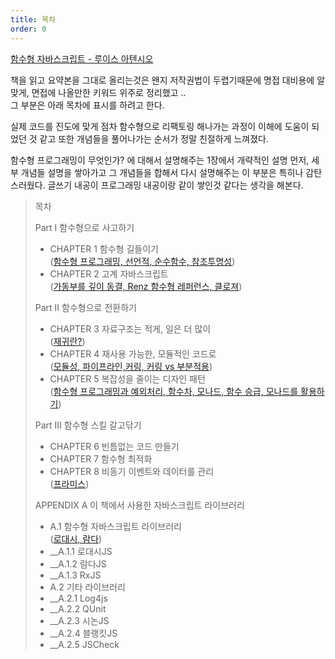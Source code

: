 ```yaml
---
title: 목차
order: 0
---
```


[함수형 자바스크립트 - 루이스 아텐시오](https://www.hanbit.co.kr/store/books/look.php?p_code=B2731337630)

책을 읽고 요약본을 그대로 올리는것은 왠지 저작권법이 두렵기때문에 
명접 대비용에 알맞게, 면접에 나올만한 키워드 위주로 정리했고 ..  
그 부분은 아래 목차에 표시를 하려고 한다. 

실제 코드를 진도에 맞게 점차 함수형으로 리팩토링 해나가는 과정이 
이해에 도움이 되었던 것 같고 
또한 개념들을 풀어나가는 순서가 정말 친절하게 느껴졌다. 

함수형 프로그래밍이 무엇인가? 에 대해서 설명해주는 1장에서
개략적인 설명 먼저, 세부 개념들 설명을 쌓아가고 그 개념들을 합해서 
다시 설명해주는 이 부분은 특히나 감탄스러웠다. 
글쓰기 내공이 프로그래밍 내공이랑 같이 쌓인것 같다는 생각을 해본다. 

> 목차 
>
> Part I 함수형으로 사고하기 
>  - CHAPTER 1 함수형 길들이기   
>   ([함수형 프로그래밍, 선언적, 순수함수, 참조투명성](../2/))
>  - CHAPTER 2 고계 자바스크립트   
>   ([가동부를 깊이 동결, Renz 함수형 레퍼런스, 클로져](../3/))
>
> Part II 함수형으로 전환하기 
> - CHAPTER 3 자료구조는 적게, 일은 더 많이   
>   ([재귀란?](../4/))
> - CHAPTER 4 재사용 가능한, 모듈적인 코드로   
>   ([모듈성, 파이프라인,커링, 커링 vs 부분적용](../5/))
> - CHAPTER 5 복잡성을 줄이는 디자인 패턴  
>   ([함수형 프로그래밍과 예외처리, 함수차, 모나드, 함수 승급, 모나드를 활용하기](../6))
>
> Part III 함수형 스킬 갈고닦기
> - CHAPTER 6 빈틈없는 코드 만들기 
> - CHAPTER 7 함수형 최적화 
> - CHAPTER 8 비동기 이벤트와 데이터를 관리   
>  ([프라미스](../8/))
>
> APPENDIX A 이 책에서 사용한 자바스크립트 라이브러리
> - A.1 함수형 자바스크립트 라이브러리  
>   ([로대시, 람다](../9/))
> - __A.1.1 로대시JS
> - __A.1.2 람다JS
> - __A.1.3 RxJS
> - A.2 기타 라이브러리
> - __A.2.1 Log4js
> - __A.2.2 QUnit
> - __A.2.3 시논JS
> - __A.2.4 블랭킷JS
> - __A.2.5 JSCheck
